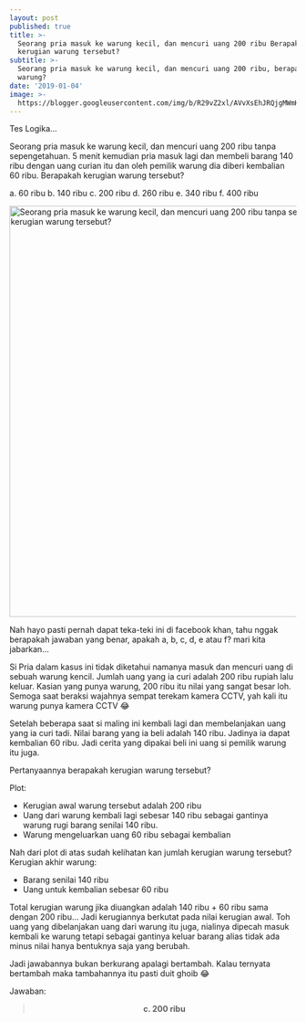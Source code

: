 ```yaml
---
layout: post
published: true
title: >-
  Seorang pria masuk ke warung kecil, dan mencuri uang 200 ribu Berapakah
  kerugian warung tersebut?
subtitle: >-
  Seorang pria masuk ke warung kecil, dan mencuri uang 200 ribu, berapa kerugian
  warung?
date: '2019-01-04'
image: >-
  https://blogger.googleusercontent.com/img/b/R29vZ2xl/AVvXsEhJRQjgMWmHBJ3srwTzG4FDyac3PEnoAQluX5nFGZ9-4056C0SJ_o2YKFilY3HBJg0IXvN2yeNqvNw8wOo7BMU1Ndn3JovJNvgoZ0iQ8HB75yH1rQJayZ2CTPoPX3gdU7-QBtWBd_aiRro/h169-w300-rw/teka-teki-min.png
---
```

Tes Logika...

Seorang pria masuk ke warung kecil, dan mencuri uang 200 ribu tanpa sepengetahuan. 5 menit kemudian pria masuk lagi dan membeli barang 140 ribu dengan uang curian itu dan oleh pemilik warung dia diberi kembalian 60 ribu. Berapakah kerugian warung tersebut?

a. 60 ribu
b. 140 ribu
c. 200 ribu
d. 260 ribu
e. 340 ribu
f. 400 ribu

<img alt="Seorang pria masuk ke warung kecil, dan mencuri uang 200 ribu tanpa sepengetahuan. 5 menit kemudian pria masuk lagi dan membeli barang 140 rib dengan kembalian 60 ribu. Berapakah kerugian warung tersebut?" height="720" src="https://blogger.googleusercontent.com/img/b/R29vZ2xl/AVvXsEhJRQjgMWmHBJ3srwTzG4FDyac3PEnoAQluX5nFGZ9-4056C0SJ_o2YKFilY3HBJg0IXvN2yeNqvNw8wOo7BMU1Ndn3JovJNvgoZ0iQ8HB75yH1rQJayZ2CTPoPX3gdU7-QBtWBd_aiRro/s1600/teka-teki-min.png" title="Seorang pria masuk ke warung kecil, dan mencuri uang 200 ribu tanpa sepengetahuan. 5 menit kemudian pria masuk lagi dan membeli barang 140 rib dengan kembalian 60 ribu. Berapakah kerugian warung tersebut?" width="1280"/>

Nah hayo pasti pernah dapat teka-teki ini di facebook khan, tahu nggak berapakah jawaban yang benar, apakah a, b, c, d, e atau f? mari kita jabarkan...

Si Pria dalam kasus ini tidak diketahui namanya masuk dan mencuri uang di sebuah warung kencil. Jumlah uang yang ia curi adalah 200 ribu rupiah lalu keluar. Kasian yang punya warung, 200 ribu itu nilai yang sangat besar loh. Semoga saat beraksi wajahnya sempat terekam kamera CCTV, yah kali itu warung punya kamera CCTV 😂

Setelah beberapa saat si maling ini kembali lagi dan membelanjakan uang yang ia curi tadi. Nilai barang yang ia beli adalah 140 ribu. Jadinya ia dapat kembalian 60 ribu. Jadi cerita yang dipakai beli ini uang si pemilik warung itu juga.

Pertanyaannya berapakah kerugian warung tersebut?

Plot:

* Kerugian awal warung tersebut adalah 200 ribu
* Uang dari warung kembali lagi sebesar 140 ribu sebagai gantinya warung rugi barang senilai 140 ribu.
* Warung mengeluarkan uang 60 ribu sebagai kembalian

Nah dari plot di atas sudah kelihatan kan jumlah kerugian warung tersebut?
Kerugian akhir warung:

* Barang senilai 140 ribu
* Uang untuk kembalian sebesar 60 ribu

Total kerugian warung jika diuangkan adalah 140 ribu + 60 ribu sama dengan 200 ribu... Jadi kerugiannya berkutat pada nilai kerugian awal. Toh uang yang dibelanjakan uang dari warung itu juga, nialinya dipecah masuk kembali ke warung tetapi sebagai gantinya keluar barang alias tidak ada minus nilai hanya bentuknya saja yang berubah.

Jadi jawabannya bukan berkurang apalagi bertambah. Kalau ternyata bertambah maka tambahannya itu pasti duit ghoib 😂 

Jawaban:

<blockquote class="tr_bq">
<div style="text-align: center;">
<b>c. 200 ribu</b></div>
</blockquote>